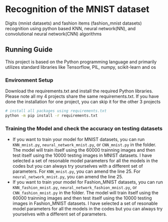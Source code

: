 # Recognition of the MNIST dataset

Digits (mnist datasets) and fashion items (fashion_mnist datasets) recognition using python based KNN, neural network(NN), and convolutional neural network(CNN) algorithms
 
## Running Guide

This project is based on the Python programming language and primarily utilizes standard libraries like Tensorflow, PIL, numpy, scikit-learn and os

### Environment Setup

Download the requirements.txt and install the required Python libraries. Please note all my 4 projects share the same requirements.txt. If you have done the installation for one project, you can skip it for the other 3 projects

```bash
# install all packages using requirements.txt
python -m pip install -r requirements.txt
```

### Training the Model and check the accuracy on testing datasets

* If you want to train your model for MNIST datasets, you can run `KNN_mnist.py`, `neural_network_mnist.py`, or `CNN_mnist.py` in the folder. The model will train itself using the 60000 trainning images and then test itself using the 10000 testing images in MNIST datasets. I have selected a set of resonable model parameters for all the models in the codes but you can always try yourselves with a different set of parameters. For `KNN_mnist.py`, you can amend the line 25. For `neural_network_mnist.py`, you can amend the line 25.
* If you want to train your model for Fashion_MNIST datasets, you can run `KNN_fashion_mnist.py`, `neural_network_fashion_mnist.py`, or `CNN_fashion_mnist.py` in the folder. The model will train itself using the 60000 trainning images and then test itself using the 10000 testing images in Fashion_MNIST datasets. I have selected a set of resonable model parameters for all the models in the codes but you can always try yourselves with a different set of parameters.

